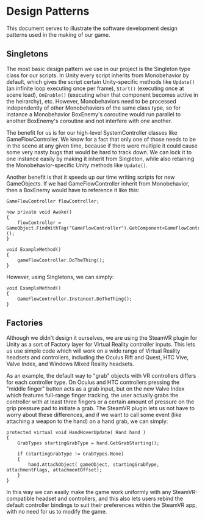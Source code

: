 # Design Patterns

This document serves to illustrate the software development design patterns used in the making of our game.

## Singletons

The most basic design pattern we use in our project is the Singleton type class for our scripts. In Unity every script inherits from Monobehavior by default, which gives the script certain Unity-specific methods like `Update()` (an infinite loop executing once per frame), `Start()` (executing once at scene load), `OnEnable()` (executing when that component becomes active in the heirarchy), etc. However, Monobehaviors need to be processed independently of other Monobehaviors of the same class type, so for instance a Monobehavior BoxEnemy's coroutine would run parallel to another BoxEnemy's coroutine and not interfere with one another. 

The benefit for us is for our high-level SystemController classes like GameFlowController. We know for a fact that only one of those needs to be in the scene at any given time, because if there were multiple it could cause some very nasty bugs that would be hard to track down. We can lock it to one instance easily by making it inherit from Singleton, while also retaining the Monobehavior-specific Unity methods like `Update()`.

Another benefit is that it speeds up our time writing scripts for new GameObjects. If we had GameFlowController inherit from Monobehavior, then a BoxEnemy would have to reference it like this:
```
GameFlowController flowController;

new private void Awake()
{
	flowController = GameObject.FindWithTag("GameFlowController").GetComponent<GameFlowController>();
}

void ExampleMethod()
{
	gameFlowController.DoTheThing();
}
```
However, using Singletons, we can simply:
```
void ExampleMethod()
{
	GameFlowController.Instance?.DoTheThing();
}
```
## Factories

Although we didn't design it ourselves, we are using the SteamVR plugin for Unity as a sort of Factory layer for Virtual Reality controller inputs. This lets us use simple code which will work on a wide range of Virtual Reality headsets and controllers, including the Oculus Rift and Quest, HTC Vive, Valve Index, and Windows Mixed Reality headsets. 

As an example, the default way to "grab" objects with VR controllers differs for each controller type. On Oculus and HTC controllers pressing the "middle finger" button acts as a grab input, but on the new Valve Index which features full-range finger tracking, the user actually grabs the controller with at least three fingers or a certain amount of pressure on the grip pressure pad to initiate a grab. The SteamVR plugin lets us not have to worry about these differences, and if we want to call some event (like attaching a weapon to the hand) on a hand grab, we can simply:
```
protected virtual void HandHoverUpdate( Hand hand )
{
	GrabTypes startingGrabType = hand.GetGrabStarting();

	if (startingGrabType != GrabTypes.None)
	{
		hand.AttachObject( gameObject, startingGrabType, attachmentFlags, attachmentOffset);
	}
}
```
In this way we can easily make the game work uniformly with any SteamVR-compatible headset and controllers, and this also lets users rebind the default controller bindings to suit their preferences within the SteamVR app, with no need for us to modify the game.